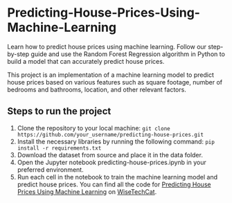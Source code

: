 # Predicting-House-Prices-Using-Machine-Learning
Learn how to predict house prices using machine learning. Follow our step-by-step guide and use the Random Forest Regression algorithm in Python to build a model that can accurately predict house prices.

This project is an implementation of a machine learning model to predict house prices based on various features such as square footage, number of bedrooms and bathrooms, location, and other relevant factors.

## Steps to run the project
1. Clone the repository to your local machine:
`git clone https://github.com/your_username/predicting-house-prices.git`
2. Install the necessary libraries by running the following command:
`pip install -r requirements.txt`
3. Download the dataset from source and place it in the data folder.
4. Open the Jupyter notebook predicting-house-prices.ipynb in your preferred environment.
5. Run each cell in the notebook to train the machine learning model and predict house prices.
You can find all the code for [Predicting House Prices Using Machine Learning](https://wisetechcat.com/predicting-house-prices-using-machine-learning/) on [WiseTechCat](https://wisetechcat.com/).
